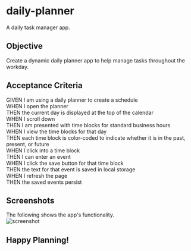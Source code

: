# daily-planner

A daily task manager app.  

## Objective  
Create a dynamic daily planner app to help manage tasks throughout the workday.  

## Acceptance Criteria  
GIVEN I am using a daily planner to create a schedule  
WHEN I open the planner  
THEN the current day is displayed at the top of the calendar  
WHEN I scroll down  
THEN I am presented with time blocks for standard business hours  
WHEN I view the time blocks for that day  
THEN each time block is color-coded to indicate whether it is in the past, present, or future  
WHEN I click into a time block  
THEN I can enter an event  
WHEN I click the save button for that time block  
THEN the text for that event is saved in local storage  
WHEN I refresh the page  
THEN the saved events persist  


## Screenshots  
The following shows the app's functionality.  
![screenshot](../assets/images/screenshot.png)  

## Happy Planning!
